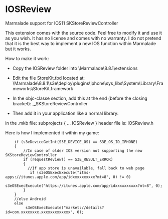 # IOSReview
Marmalade support for IOS11 SKStoreReviewController 

This extension comes with the source code. Feel free to modify it and use it as you wish. It has no license and comes with no warranty.
I do not pretend that it is the best way to implement a new IOS function within Marmalade but it works.

How to make it work:

- Copy the IOSReview folder into \Marmalade\8.8.1\extensions
- Edit the file StoreKit.tbd located at:
    \Marmalade\8.8.1\s3e\deploy\plugins\iphone\sys_libs\System\Library\Frameworks\StoreKit.framework
- In the objc-classe section, add this at the end (before the closing bracket):
    ,_SKStoreReviewController

- Then add it in your application like a normal library:

in the .mkb file:
subprojects
{
   ... 
   IOSReview
}
header file is: IOSReview.h

Here is how I implemented it within my game:

        if (s3eDeviceGetInt(S3E_DEVICE_OS) == S3E_OS_ID_IPHONE)
        {
            //In case of older IOS version not supporting the new SKStoreReviewController
            if (requestReview() == S3E_RESULT_ERROR)
            {
              //If app store is unavailable, fall back to web page
               if (s3eOSExecExecute("itms-apps://itunes.apple.com/app/idxxxxxxxxxx?mt=8", 0) != 0)
                   s3eOSExecExecute("https://itunes.apple.com/app/idxxxxxxxxxx?mt=8", 0);
            }
        }
        //else Android
        else 
             s3eOSExecExecute("market://details?id=com.xxxxxxxx.xxxxxxxxxxxxx", 0);
